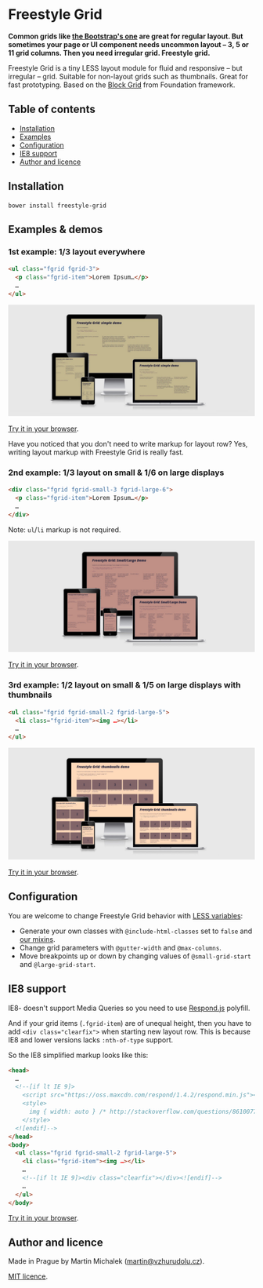 # Freestyle Grid

**Common grids like [the Bootstrap's one](http://getbootstrap.com/css/#grid) are great for regular layout. But sometimes your page or UI component needs uncommon layout – 3, 5 or 11
grid columns. Then you need irregular grid. Freestyle grid.**

Freestyle Grid is a tiny LESS layout module for fluid and responsive – but irregular – grid. Suitable for non-layout grids such as thumbnails. Great for fast prototyping. Based on the [Block Grid](http://foundation.zurb.com/docs/components/block_grid.html) from Foundation framework.


## Table of contents

* [Installation](#installation)
* [Examples](#examples)
* [Configuration](#configuration)
* [IE8 support](#ie8-support)
* [Author and licence](#author-and-licence)


## Installation

```shell
bower install freestyle-grid
```


## Examples &amp; demos


### 1st example: 1/3 layout everywhere

```html
<ul class="fgrid fgrid-3">
  <p class="fgrid-item">Lorem Ipsum…</p>
  …
</ul>
```
![Simple demo](demo/assets/fgrid-simple.jpg?raw=true)

[Try it in your browser](http://www.vzhurudolu.cz/data/projects/freestyle-grid/demo/simple.html).

Have you noticed that you don't need to write markup for layout row? Yes, writing layout markup
with Freestyle Grid is really fast.

### 2nd example: 1/3 layout on small &amp; 1/6 on large displays

```html
<div class="fgrid fgrid-small-3 fgrid-large-6">
  <p class="fgrid-item">Lorem Ipsum…</p>
  …
</div>
```

Note: `ul`/`li` markup is not required.

![Small/Large demo](demo/assets/fgrid-small-large.jpg?raw=true)

[Try it in your browser](http://www.vzhurudolu.cz/data/projects/freestyle-grid/demo/small-large.html).


### 3rd example: 1/2 layout on small &amp; 1/5 on large displays with thumbnails

```html
<ul class="fgrid fgrid-small-2 fgrid-large-5">
  <li class="fgrid-item"><img …></li>
  …
</ul>
```

![Thumbnails demo](demo/assets/fgrid-thumbnails.jpg?raw=true)

[Try it in your browser](http://www.vzhurudolu.cz/data/projects/freestyle-grid/demo/thumbnails.html).


## Configuration

You are welcome to change Freestyle Grid behavior with [LESS variables](less/freestyle-grid.less#L12):

* Generate your own classes with `@include-html-classes` set to `false` and [our mixins](less/freestyle-grid.less#L55).
* Change grid parameters with `@gutter-width` and `@max-columns`.
* Move breakpoints up or down by changing values of `@small-grid-start` and `@large-grid-start`.


## IE8 support

IE8- doesn't support Media Queries so you need to use [Respond.js](https://github.com/scottjehl/Respond) polyfill.

And if your grid items (`.fgrid-item`) are of unequal height, then you have to add `<div class="clearfix">` when starting new layout row. This is because IE8 and lower versions lacks `:nth-of-type` support.

So the IE8 simplified markup looks like this:

```html
<head>
  …
  <!--[if lt IE 9]>
    <script src="https://oss.maxcdn.com/respond/1.4.2/respond.min.js"></script>
    <style>
      img { width: auto } /* http://stackoverflow.com/questions/8610077/height-auto-in-internet-explorer-8-and-below */
    </style>
  <![endif]-->
</head>
<body>
  <ul class="fgrid fgrid-small-2 fgrid-large-5">
    <li class="fgrid-item"><img …></li>
    …
    <!--[if lt IE 9]><div class="clearfix"></div><![endif]-->
    …
  </ul>
</body>
```

[Try it in your browser](http://www.vzhurudolu.cz/data/projects/freestyle-grid/demo/thumbnails-ie8.html).


## Author and licence

Made in Prague by Martin Michalek (martin@vzhurudolu.cz).

[MIT licence](http://opensource.org/licenses/mit-license.php).
